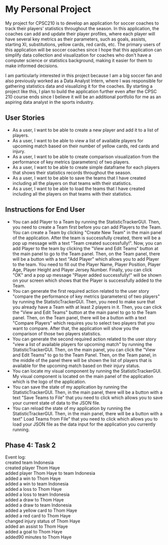 # My Personal Project
My project for CPSC210 is to develop an application for soccer coaches to track their players' statistics throughout the season. In this application, the coaches can add and update their player profiles, where each player will have several key metrics as their parameters, such as goals, assists, starting XI, substitutions, yellow cards, red cards, etc. The primary users of this application will be soccer coaches since I hope that this application can simplify data collection and visualization for coaches who don't have a computer science or statistics background, making it easier for them to make informed decisions.

I am particularly interested in this project because I am a big soccer fan and also previously worked as a Data Analyst Intern, where I was responsible for gathering statistics data and visualizing it for the coaches. By starting a project like this, I plan to build the application further even after the CPSC 210 course ends since I believe it will be an additional portfolio for me as an aspiring data analyst in the sports industry.⁤



## User Stories
- As a user, I want to be able to create a new player and add it to a list of players.
- As a user, I want to be able to view a list of available players for upcoming match based on their number of yellow cards, red cards and injury.
- As a user, I want to be able to create comparison visualization from the performance of key metrics (parameters) of two players.
- As a user, I want to be able to create simple dataframe for each players that shows their statistics records throughout the season.
- As a user, I want to be able to save the teams that I have created including all the players on that teams with their statistics.
- As a user, I want to be able to load the teams that I have created including all the players on that teams with their statistics.

## Instructions for End User
- You can add Player to a Team by running the StatisticTrackerGUI. Then, you need to create a Team first before you can add Players to the Team. You can create a Team by clicking "Create New Team" in the main panel of the application. After the team is successfully created, there will be a pop up message with a text "Team created successfully!". Now, you can add Player to the team by clicking the "View and Edit Teams" button at the main panel to go to the Team panel. Then, on the Team panel, there will be a button with a text "Add Player" which allows you to add Player to the team. You need to fill out the Player Name, Player Position, Player Age, Player Height and Player Jersey Number. Finally, you can click "OK" and a pop up message "Player added successfully!" will be shown on your screen which shows that the Player is successfully added to the Team.
- You can generate the first required action related to the user story "compare the performance of key metrics (parameters) of two players" by running the StatisticTrackerGUI. Then, you need to make sure that you already have a Team with at least 2 players in it. Then, you can click the "View and Edit Teams" button at the main panel to go to the Team panel. Then, on the Team panel, there will be a button with a text "Compare Players" which requires you to select two players that you want to compare. After that, the application will show you the comparison of those two players statistics.
- You can generate the second required action related to the user story "view a list of available players for upcoming match" by running the StatisticTrackerGUI. Then, on the main panel, you can click the "View and Edit Teams" to go to the Team Panel. Then, on the Team panel, in the middle of the panel there will be shown the list of players that is available for the upcoming match based on their injury status.
- You can locate my visual component by running the StatisticTrackerGUI. My visual component is located on the main panel of the application which is the logo of the application.
- You can save the state of my application by running the StatisticTrackerGUI. Then, in the main panel, there will be a button with a text "Save Teams to File" that you need to click which allows you to save your current state of data to the JSON file.
- You can reload the state of my application by running the StatisticTrackerGUI. Then, in the main panel, there will be a button with a text" Load Teams from File" that you need to click which allows you to load your JSON file as the data input for the application you currently running.

## Phase 4: Task 2
Event log:  
created team Indonesia  
created player Thom Haye  
added player Thom Haye to team Indonesia  
added a win to Thom Haye  
added a win to team Indonesia  
added a loss to Thom Haye  
added a loss to team Indonesia  
added a draw to Thom Haye  
added a draw to team Indonesia  
added a yellow card to Thom Haye  
added a red card to Thom Haye  
changed injury status of Thom Haye  
added an assist to Thom Haye  
added a goal to Thom Haye  
added90 minutes to Thom Haye  